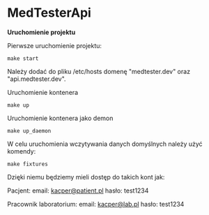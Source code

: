 # MedTesterApi

**Uruchomienie projektu**

Pierwsze uruchomienie projektu:
```
make start
```

Należy dodać do pliku /etc/hosts domenę "medtester.dev" oraz "api.medtester.dev".

Uruchomienie kontenera
```
make up
```

Uruchomienie kontenera jako demon
```
make up_daemon
```

W celu uruchomienia wczytywania danych domyślnych należy użyć komendy:
```
make fixtures
```

Dzięki niemu będziemy mieli dostęp do takich kont jak:

Pacjent:
email: kacper@patient.pl
hasło: test1234

Pracownik laboratorium:
email: kacper@lab.pl
hasło: test1234